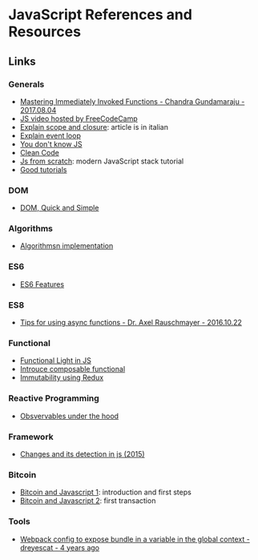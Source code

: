 # JavaScript References and Resources

## Links

### Generals

- [Mastering Immediately Invoked Functions - Chandra Gundamaraju - 2017.08.04](https://medium.com/@vvkchandra/essential-javascript-mastering-immediately-invoked-function-expressions-67791338ddc6)
- [JS video hosted by FreeCodeCamp](https://medium.freecodecamp.com/my-giant-javascript-basics-course-is-now-live-on-youtube-and-its-100-free-9020a21bbc27)
- [Explain scope and closure](http://codingjam.it/di-non-sapere-javascript-scope-e-closures/): article is in italian
- [Explain event loop](https://developer.mozilla.org/it/docs/Web/JavaScript/EventLoop)
- [You don't know JS](https://github.com/getify/You-Dont-Know-JS)
- [Clean Code](https://github.com/ryanmcdermott/clean-code-javascript)
- [Js from scratch](https://github.com/verekia/js-stack-from-scratch): modern JavaScript stack tutorial
- [Good tutorials](http://xahlee.info/js/js.html)

### DOM

- [DOM, Quick and Simple](http://prettydiff.com/guide/unrelated_dom.xhtml)

### Algorithms

- [Algorithmsn implementation](https://mgechev.github.io/javascript-algorithms/index.html)

### ES6

- [ES6 Features](https://github.com/lukehoban/es6features)

### ES8

- [Tips for using async functions - Dr. Axel Rauschmayer - 2016.10.22](http://2ality.com/2016/10/async-function-tips.html)


### Functional

- [Functional Light in JS](https://github.com/getify/Functional-Light-JS)
- [Introuce composable functional](https://egghead.io/courses/professor-frisby-introduces-composable-functional-javascript)
- [Immutability using Redux](https://www.toptal.com/javascript/immutability-in-javascript-using-redux)

### Reactive Programming
- [Obsvervables under the hood](https://netbasal.com/javascript-observables-under-the-hood-2423f760584#.pu76rnj3a)

### Framework

- [Changes and its detection in js (2015)](http://teropa.info/blog/2015/03/02/change-and-its-detection-in-javascript-frameworks.html)

### Bitcoin

- [Bitcoin and Javascript 1](http://html5today.it/tutorial/bitcoin-e-javascript-introduzione-a-bitcoinjs-installazione/): introduction and first steps
- [Bitcoin and Javascript 2](http://html5today.it/tutorial/bitcoin-e-javascript-creiamo-la-nostra-prima-transazione-con-bitcoinjs/): first transaction

### Tools

- [Webpack config to expose bundle in a variable in the global context -  dreyescat - 4 years ago](https://gist.github.com/dreyescat/c3fd66ea0f7e97ba5c21)
